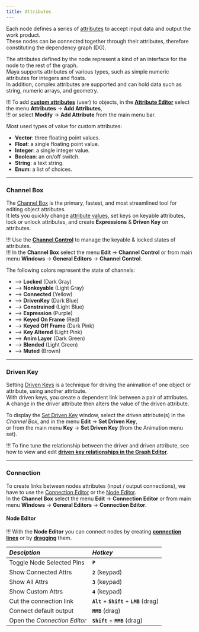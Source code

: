 ```yaml
---
title: Attributes
---
```


Each node defines a series of [attributes](https://help.autodesk.com/view/MAYAUL/2020/ENU/?guid=GUID-D53B9E3D-E6E3-4CC3-A38F-3AA3A09205E5) to accept input data and output the work product.  
These nodes can be connected together through their attributes, therefore constituting the dependency graph (DG).

The attributes defined by the node represent a kind of an interface for the node to the rest of the graph.  
Maya supports attributes of various types, such as simple numeric attributes for integers and floats.  
In addition, complex attributes are supported and can hold data such as string, numeric arrays, and geometry.  

!!! To add [**custom attributes**](https://help.autodesk.com/view/MAYAUL/2020/ENU/?guid=GUID-EC37B453-05D8-4A60-B6A9-57895363759E) (user) to objects, in the [**Attribute Editor**](https://help.autodesk.com/view/MAYAUL/2020/ENU/?guid=GUID-67A58D31-4722-4769-B3E6-1A35B5B53BED) select the menu **Attributes** -> **Add Attributes**,  
!!! or select **Modify** -> **Add Attribute** from the main menu bar.  

Most used types of value for custom attributes:
- **Vector**: three floating point values.
- **Float**: a single floating point value.
- **Integer**: a single integer value.
- **Boolean**: an on/off switch.
- **String**: a text string.
- **Enum**: a list of choices.

___
### Channel Box

The [Channel Box](https://help.autodesk.com/view/MAYAUL/2020/ENU/?guid=GUID-4C954FB2-8B6A-4BBD-9695-DF432616D0D2) is the primary, fastest, and most streamlined tool for editing object attributes.  
It lets you quickly change [attribute values](https://help.autodesk.com/view/MAYAUL/2020/ENU/?guid=GUID-6F862011-4578-40A0-9902-786CA2A44AE5), set keys on keyable attributes, lock or unlock attributes, and create **Expressions** & **Driven Key** on attributes.  

!!! Use the [**Channel Control**](https://help.autodesk.com/view/MAYAUL/2020/ENU/?guid=GUID-5636D755-8FA3-4E72-83AD-A67956727D55) to manage the keyable & locked states of attributes.  
!!! In the **Channel Box** select the menu **Edit** -> **Channel Control** or from main menu **Windows** -> **General Editors** -> **Channel Control**.  

The following colors represent the state of channels:

- <i class="fa fa-square" style="color:#949494;"></i>  -->  **Locked**  (Dark Gray)
- <i class="fa fa-square" style="color:#5C6874;"></i>  -->  **Nonkeyable**  (Light Gray)
- <i class="fa fa-square" style="color:#F1F1A5;"></i>  -->  **Connected**  (Yellow)
- <i class="fa fa-square" style="color:#5099DA;"></i>  -->  **DrivenKey**  (Dark Blue)
- <i class="fa fa-square" style="color:#A3CBF0;"></i>  -->  **Constrained**   (Light Blue)
- <i class="fa fa-square" style="color:#CBA5F1;"></i>  -->  **Expression**  (Purple)
- <i class="fa fa-square" style="color:#CD2729;"></i>  -->  **Keyed On Frame**  (Red)
- <i class="fa fa-square" style="color:#DD727A;"></i>  -->  **Keyed Off Frame**  (Dark Pink)
- <i class="fa fa-square" style="color:#FEC9C6;"></i>  -->  **Key Altered**  (Light Pink)
- <i class="fa fa-square" style="color:#50B4AD;"></i>  -->  **Anim Layer**  (Dark Green)
- <i class="fa fa-square" style="color:#ACF1AC;"></i>  -->  **Blended**  (Light Green)
- <i class="fa fa-square" style="color:#BFA182;"></i>  -->  **Muted**  (Brown)

___
### Driven Key

Setting [Driven Keys](https://help.autodesk.com/view/MAYAUL/2020/ENU/?guid=GUID-2C048635-CDD2-4CF7-820D-A032204C8CE8) is a technique for driving the animation of one object or attribute, using another attribute.  
With driven keys, you create a dependent link between a pair of attributes. A change in the driver attribute then alters the value of the driven attribute.  

To display the [Set Driven Key](https://help.autodesk.com/view/MAYAUL/2020/ENU/?guid=GUID-F5429279-8EDB-449C-9E8D-4B5C0210757D) window, select the driven attribute(s) in the *Channel Box*, and in the menu **Edit** -> **Set Driven Key**,  
or from the main menu  **Key** -> **Set Driven Key** (from the Animation menu set).  

!!! To fine tune the relationship between the driver and driven attribute, see how to view and edit [**driven key relationships in the Graph Editor**](https://help.autodesk.com/view/MAYAUL/2020/ENU/?guid=GUID-E5CA3420-D286-4256-82D3-F148EA4A01DA).

___
### Connection

To create links between nodes attributes (input / output connections), we have to use the [Connection Editor](https://help.autodesk.com/view/MAYAUL/2020/ENU/?guid=GUID-2622D368-1DD5-45BA-9560-93626A5751FD) or the [Node Editor](https://help.autodesk.com/view/MAYAUL/2020/ENU/?guid=GUID-23277302-6665-465F-8579-9BC734228F69).  
In the **Channel Box** select the menu **Edit** -> **Connection Editor** or from main menu **Windows** -> **General Editors** -> **Connection Editor**.  

#### Node Editor

!!! With the **Node Editor** you can connect nodes by creating [**connection lines**](https://help.autodesk.com/view/MAYAUL/2020/ENU/?guid=GUID-C6E5588F-40A4-4B1E-9C02-A29DA9A4650F) or by [**dragging**](https://help.autodesk.com/view/MAYAUL/2020/ENU/?guid=GUID-591E9EB3-7B11-456D-92C2-0A6B470079FC) them.  

| *Desciption* | *Hotkey* |
|:---------------- |:------------ |
| Toggle Node Selected Pins | **`P`** 
| Show Connected Attrs | **`2`** (keypad) 
| Show All Attrs | **`3`** (keypad) 
| Show Custom Attrs | **`4`** (keypad) 
| Cut the connection link | **`Alt`** + **`Shift`** + **`LMB`** (drag) 
| Connect default output | **`MMB`** (drag) 
| Open the *Connection Editor* | **`Shift`** + **`MMB`** (drag) 